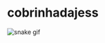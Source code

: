 # cobrinhadajess

![snake gif](https://github.com/jessiepsx/cobrinhadajess/blob/output/github-user-contributiondark.svg)

